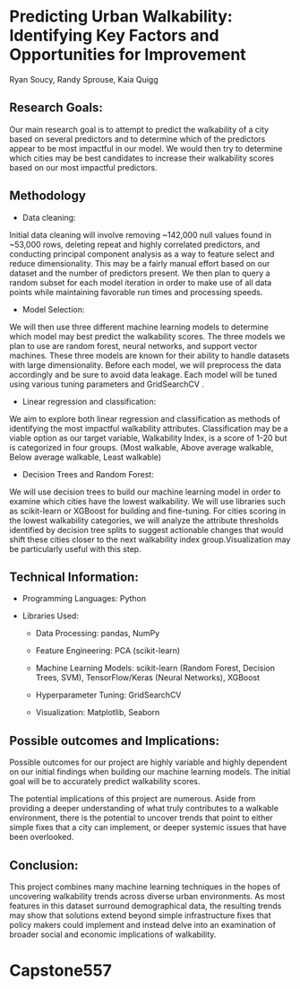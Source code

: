 # Predicting Urban Walkability: Identifying Key Factors and Opportunities for Improvement
Ryan Soucy, Randy Sprouse, Kaia Quigg


## Research Goals:
Our main research goal is to attempt to predict the walkability of a city based on several
predictors and to determine which of the predictors appear to be most impactful in our model.
We would then try to determine which cities may be best candidates to increase their walkability
scores based on our most impactful predictors.

## Methodology

* Data cleaning:

Initial data cleaning will involve removing ~142,000 null values found in ~53,000 rows,
deleting repeat and highly correlated predictors, and conducting principal component analysis as
a way to feature select and reduce dimensionality. This may be a fairly manual effort based on
our dataset and the number of predictors present. We then plan to query a random subset for each
model iteration in order to make use of all data points while maintaining favorable run times and
processing speeds.

* Model Selection:
  
We will then use three different machine learning models to determine which model may
best predict the walkability scores. The three models we plan to use are random forest, neural
networks, and support vector machines. These three models are known for their ability to handle
datasets with large dimensionality. Before each model, we will preprocess the data accordingly
and be sure to avoid data leakage. Each model will be tuned using various tuning parameters and
GridSearchCV .

* Linear regression and classification:
  
We aim to explore both linear regression and classification as methods of identifying the
most impactful walkability attributes. Classification may be a viable option as our target variable,
Walkability Index, is a score of 1-20 but is categorized in four groups. (Most walkable, Above
average walkable, Below average walkable, Least walkable)

* Decision Trees and Random Forest:

We will use decision trees to build our machine learning model in order to examine which
cities have the lowest walkability. We will use libraries such as scikit-learn or XGBoost for
building and fine-tuning. For cities scoring in the lowest walkability categories, we will analyze
the attribute thresholds identified by decision tree splits to suggest actionable changes that would
shift these cities closer to the next walkability index group.Visualization may be particularly
useful with this step.

## Technical Information:
* Programming Languages: Python

* Libraries Used:

    * Data Processing: pandas, NumPy

    * Feature Engineering: PCA (scikit-learn)

    * Machine Learning Models: scikit-learn (Random Forest, Decision Trees, SVM), TensorFlow/Keras (Neural  Networks), XGBoost

    * Hyperparameter Tuning: GridSearchCV

    * Visualization: Matplotlib, Seaborn

## Possible outcomes and Implications:

Possible outcomes for our project are highly variable and highly dependent on our initial
findings when building our machine learning models. The initial goal will be to accurately
predict walkability scores.

The potential implications of this project are numerous. Aside from providing a deeper
understanding of what truly contributes to a walkable environment, there is the potential to
uncover trends that point to either simple fixes that a city can implement, or deeper systemic
issues that have been overlooked.

## Conclusion:

This project combines many machine learning techniques in the hopes of uncovering
walkability trends across diverse urban environments. As most features in this dataset surround
demographical data, the resulting trends may show that solutions extend beyond simple
infrastructure fixes that policy makers could implement and instead delve into an examination of
broader social and economic implications of walkability.
# Capstone557
